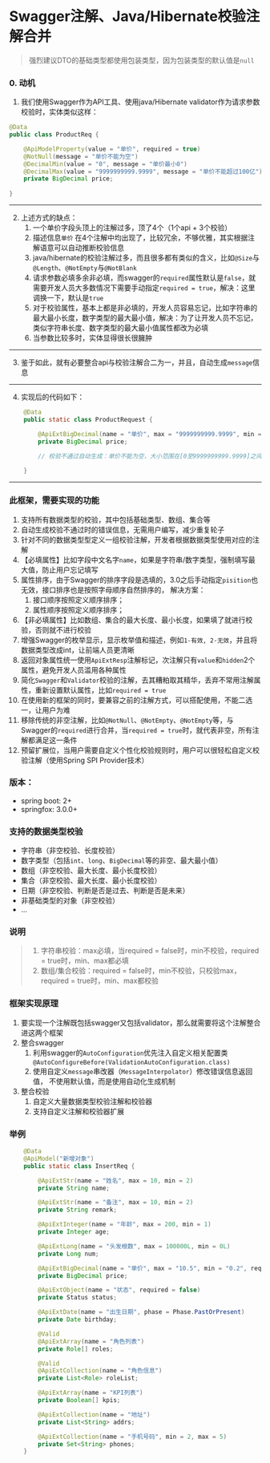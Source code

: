 # Swagger注解、Java/Hibernate校验注解合并

> 强烈建议DTO的基础类型都使用包装类型，因为包装类型的默认值是`null`

### 0. 动机
1. 我们使用Swagger作为API工具、使用java/Hibernate validator作为请求参数校验时，实体类似这样：
```java
@Data
public class ProductReq {

    @ApiModelProperty(value = "单价", required = true)
    @NotNull(message = "单价不能为空")
    @DecimalMin(value = "0", message = "单价最小0")
    @DecimalMax(value = "9999999999.9999", message = "单价不能超过100亿")
    private BigDecimal price;
    
}
```
---
2. 上述方式的缺点：
   1. 一个单价字段头顶上的注解过多，顶了4个（1个api + 3个校验）
   2. 描述信息`单价` 在4个注解中均出现了，比较冗余，不够优雅，其实根据注解语意可以自动推断校验信息
   3. java/hibernate的校验注解过多，而且很多都有类似的含义，比如`@Size`与`@Length`、`@NotEmpty`与`@NotBlank`
   4. 请求参数必填多余非必填，而swagger的`required`属性默认是`false`，就需要开发人员大多数情况下需要手动指定`required = true`，解决：这里调换一下，默认是`true`
   5. 对于校验属性，基本上都是非必填的，开发人员容易忘记，比如字符串的最大最小长度，数字类型的最大最小值，解决：为了让开发人员不忘记，类似字符串长度、数字类型的最大最小值属性都改为必填
   6. 当参数比较多时，实体显得很长很臃肿
---
3. 鉴于如此，就有必要整合api与校验注解合二为一，并且，自动生成`message`信息
---
4. 实现后的代码如下：
```java
    @Data
    public static class ProductRequest {

        @ApiExtBigDecimal(name = "单价", max = "9999999999.9999", min = "0")
        private BigDecimal price;
        
        // 校验不通过自动生成：单价不能为空，大小范围在[0至9999999999.9999]之间

    }
```
---

### 此框架，需要实现的功能
1. 支持所有数据类型的校验，其中包括基础类型、数组、集合等
2. 自动生成校验不通过时的错误信息，无需用户编写，减少重复轮子
3. 针对不同的数据类型型定义一组校验注解，开发者根据数据类型使用对应的注解
4. 【必填属性】比如字段中文名字`name`，如果是字符串/数字类型，强制填写最大值，防止用户忘记填写
5. 属性排序，由于Swagger的排序字段是选填的，3.0之后手动指定`pisition`也无效，接口排序也是按照字母顺序自然排序的， 解决方案： 
   1. 接口顺序按照定义顺序排序；
   2. 属性顺序按照定义顺序排序；
6. 【非必填属性】比如数组、集合的最大长度、最小长度，如果填了就进行校验，否则就不进行校验
7. 增强Swagger的枚举显示，显示枚举值和描述，例如`1-有效, 2-无效`，并且将数据类型改成int，让前端人员更清晰
8. 返回对象属性统一使用`ApiExtResp`注解标记，次注解只有`value`和`hidden`2个属性，避免开发人员滥用各种属性
9. 简化`Swagger`和`Validator`校验的注解，去其糟粕取其精华，丢弃不常用注解属性，重新设置默认属性，比如`required = true`
10. 在使用新的框架的同时，要兼容之前的注解方式，可以搭配使用，不能二选一，让用户为难
11. 移除传统的非空注解，比如`@NotNull`、`@NotEmpty`、`@NotEmpty`等，与Swagger的`required`进行合并，当`required = true`时，就代表非空，所有注解都满足这一条件
12. 预留扩展位，当用户需要自定义个性化校验规则时，用户可以很轻松自定义校验注解（使用Spring SPI Provider技术）

### 版本：
* spring boot: 2+
* springfox: 3.0.0+

### 支持的数据类型校验
* 字符串（非空校验、长度校验）
* 数字类型（包括`int`、`long`、`BigDecimal`等的非空、最大最小值）
* 数组（非空校验、最大长度、最小长度校验）
* 集合（非空校验、最大长度、最小长度校验）
* 日期（非空校验、判断是否是过去、判断是否是未来）
* 非基础类型的对象（非空校验）
* ...

### 说明
> 1. 字符串校验：max必填，当required = false时，min不校验，required = true时，min、max都必填
> 2. 数组/集合校验：required = false时，min不校验，只校验max，required = true时，min、max都校验

### 框架实现原理
1. 要实现一个注解既包括swagger又包括validator，那么就需要将这个注解整合进这两个框架
2. 整合swagger
   1. 利用swagger的`AutoConfiguration`优先注入自定义相关配置类`@AutoConfigureBefore(ValidationAutoConfiguration.class)`
   2. 使用自定义`message`串改器（`MessageInterpolator`）修改错误信息返回值， 不使用默认值，而是使用自动化生成机制
3. 整合校验
   1. 自定义大量数据类型校验注解和校验器
   2. 支持自定义注解和校验器扩展

### 举例
```java
    @Data
    @ApiModel("新增对象")
    public static class InsertReq {

        @ApiExtStr(name = "姓名", max = 10, min = 2)
        private String name;

        @ApiExtStr(name = "备注", max = 10, min = 2)
        private String remark;

        @ApiExtInteger(name = "年龄", max = 200, min = 1)
        private Integer age;

        @ApiExtLong(name = "头发根数", max = 100000L, min = 0L)
        private Long num;

        @ApiExtBigDecimal(name = "单价", max = "10.5", min = "0.2", required = false)
        private BigDecimal price;

        @ApiExtObject(name = "状态", required = false)
        private Status status;

        @ApiExtDate(name = "出生日期", phase = Phase.PastOrPresent)
        private Date birthday;

        @Valid
        @ApiExtArray(name = "角色列表")
        private Role[] roles;

        @Valid
        @ApiExtCollection(name = "角色信息")
        private List<Role> roleList;

        @ApiExtArray(name = "KPI列表")
        private Boolean[] kpis;

        @ApiExtCollection(name = "地址")
        private List<String> addrs;

        @ApiExtCollection(name = "手机号码", min = 2, max = 5)
        private Set<String> phones;
    }
```